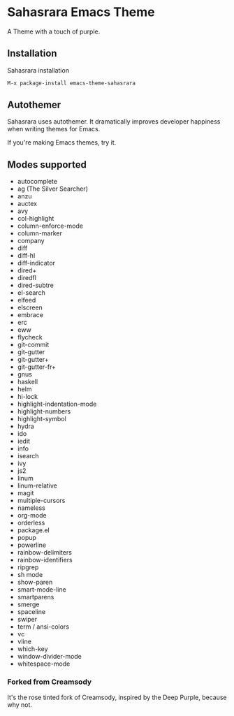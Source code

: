 # Sahasrara Emacs Theme 

A Theme with a touch of purple.

## Installation

Sahasrara installation

```sh
M-x package-install emacs-theme-sahasrara 
```

## Autothemer

Sahasrara uses autothemer.  It dramatically improves developer happiness when writing themes for Emacs.

If you're making Emacs themes, try it.

## Modes supported

- autocomplete
- ag (The Silver Searcher)
- anzu
- auctex
- avy
- col-highlight
- column-enforce-mode
- column-marker
- company
- diff
- diff-hl
- diff-indicator
- dired+
- diredfl
- dired-subtre
- el-search
- elfeed
- elscreen
- embrace
- erc
- eww
- flycheck
- git-commit
- git-gutter
- git-gutter+
- git-gutter-fr+
- gnus
- haskell
- helm
- hi-lock
- highlight-indentation-mode
- highlight-numbers
- highlight-symbol
- hydra
- ido
- iedit
- info
- isearch
- ivy
- js2
- linum
- linum-relative
- magit
- multiple-cursors
- nameless
- org-mode
- orderless
- package.el
- popup
- powerline
- rainbow-delimiters
- rainbow-identifiers
- ripgrep
- sh mode
- show-paren
- smart-mode-line
- smartparens
- smerge
- spaceline
- swiper
- term / ansi-colors
- vc
- vline
- which-key
- window-divider-mode
- whitespace-mode

### Forked from Creamsody

It's the rose tinted fork of Creamsody, inspired by the Deep Purple, because why not.
